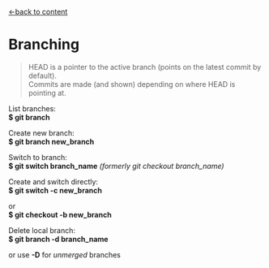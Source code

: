 [←back to content](https://github.com/pytherik/learning-git/wiki/Content)
# Branching

> HEAD is a pointer to the active branch (points on the latest commit by default).   
Commits are made (and shown) depending on where HEAD is pointing at.

List branches:  
**$ git branch**

Create new branch:  
**$ git branch new_branch**

Switch to branch:  
**$ git switch branch_name** *(formerly git checkout branch_name)*  

Create and switch directly:  
**$ git switch -c new_branch**  

or  
**$ git checkout -b new_branch**  


Delete local branch:  
**$ git branch -d branch_name**  

or use **-D** for *unmerged* branches  




